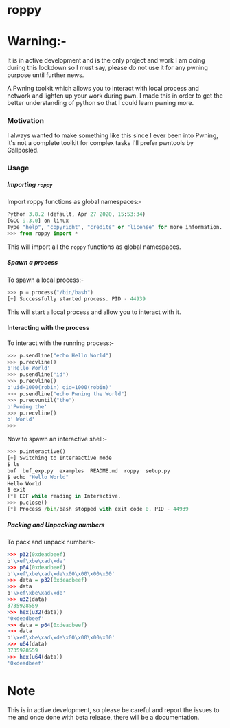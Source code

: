 # roppy


# Warning:-

It is in active development and is the only project and work I am doing during this lockdown so I must say, please do not use it for any pwning purpose until further news.


A Pwning toolkit which allows you to interact with local process and network and lighten up your work during pwn. I made this in order to get the better understanding of python so that I could learn pwning more.

### Motivation

I always wanted to make something like this since I ever been into Pwning, it's not a complete toolkit for complex tasks I'll prefer pwntools by Gallposled.

### Usage


##### Importing `roppy`

Import roppy functions as global namespaces:-

```python
Python 3.8.2 (default, Apr 27 2020, 15:53:34) 
[GCC 9.3.0] on linux
Type "help", "copyright", "credits" or "license" for more information.
>>> from roppy import *
```

This will import all the `roppy` functions as global namespaces.

##### Spawn a process


To spawn a local process:-

```python
>>> p = process("/bin/bash")
[+] Successfully started process. PID - 44939
```

This will start a local process and allow you to interact with it.

#### Interacting with the process

To interact with the running process:-

```python
>>> p.sendline("echo Hello World")
>>> p.recvline()
b'Hello World'
>>> p.sendline("id")
>>> p.recvline()
b'uid=1000(robin) gid=1000(robin)'
>>> p.sendline("echo Pwning the World")
>>> p.recvuntil("the")
b'Pwning the'
>>> p.recvline()
b' World'
>>> 
```

Now to spawn an interactive shell:-

```python
>>> p.interactive()
[+] Switching to Interaactive mode
$ ls
buf  buf_exp.py  examples  README.md  roppy  setup.py
$ echo "Hello World"
Hello World
$ exit
[*] EOF while reading in Interactive.
>>> p.close()
[*] Process /bin/bash stopped with exit code 0. PID - 44939
```

##### Packing and Unpacking numbers

To pack and unpack numbers:-

```r
>>> p32(0xdeadbeef)
b'\xef\xbe\xad\xde'
>>> p64(0xdeadbeef)
b'\xef\xbe\xad\xde\x00\x00\x00\x00'
>>> data = p32(0xdeadbeef)
>>> data
b'\xef\xbe\xad\xde'
>>> u32(data)
3735928559
>>> hex(u32(data))
'0xdeadbeef'
>>> data = p64(0xdeadbeef)
>>> data
b'\xef\xbe\xad\xde\x00\x00\x00\x00'
>>> u64(data)
3735928559
>>> hex(u64(data))
'0xdeadbeef'
```

# Note

This is in active development, so please be careful and report the issues to me and once done with beta release, there will be a documentation.
